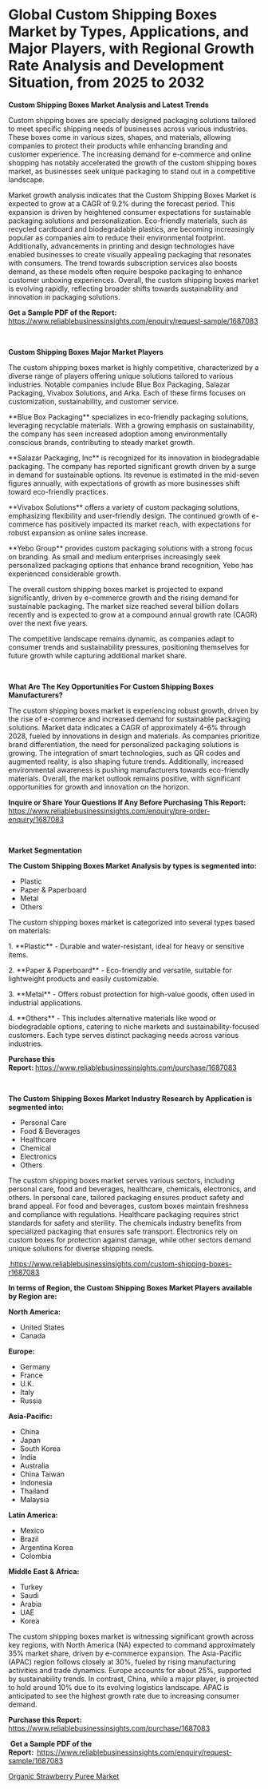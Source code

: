 <p><h1>Global Custom Shipping Boxes Market by Types, Applications, and Major Players, with Regional Growth Rate Analysis and Development Situation, from 2025 to 2032</h1></p><p><strong>Custom Shipping Boxes Market Analysis and Latest Trends</strong></p>
<p><p>Custom shipping boxes are specially designed packaging solutions tailored to meet specific shipping needs of businesses across various industries. These boxes come in various sizes, shapes, and materials, allowing companies to protect their products while enhancing branding and customer experience. The increasing demand for e-commerce and online shopping has notably accelerated the growth of the custom shipping boxes market, as businesses seek unique packaging to stand out in a competitive landscape.</p><p>Market growth analysis indicates that the Custom Shipping Boxes Market is expected to grow at a CAGR of 9.2% during the forecast period. This expansion is driven by heightened consumer expectations for sustainable packaging solutions and personalization. Eco-friendly materials, such as recycled cardboard and biodegradable plastics, are becoming increasingly popular as companies aim to reduce their environmental footprint. Additionally, advancements in printing and design technologies have enabled businesses to create visually appealing packaging that resonates with consumers. The trend towards subscription services also boosts demand, as these models often require bespoke packaging to enhance customer unboxing experiences. Overall, the custom shipping boxes market is evolving rapidly, reflecting broader shifts towards sustainability and innovation in packaging solutions.</p></p>
<p><strong>Get a Sample PDF of the Report:&nbsp;</strong> <a href="https://www.reliablebusinessinsights.com/enquiry/request-sample/1687083?utm_campaign=3043&utm_medium=2&utm_source=Github&utm_content=ia&utm_term=06032025&utm_id=custom-shipping-boxes">https://www.reliablebusinessinsights.com/enquiry/request-sample/1687083</a></p>
<p>&nbsp;</p>
<p><strong>Custom Shipping Boxes Major Market Players</strong></p>
<p><p>The custom shipping boxes market is highly competitive, characterized by a diverse range of players offering unique solutions tailored to various industries. Notable companies include Blue Box Packaging, Salazar Packaging, Vivabox Solutions, and Arka. Each of these firms focuses on customization, sustainability, and customer service.</p><p>**Blue Box Packaging** specializes in eco-friendly packaging solutions, leveraging recyclable materials. With a growing emphasis on sustainability, the company has seen increased adoption among environmentally conscious brands, contributing to steady market growth.</p><p>**Salazar Packaging, Inc** is recognized for its innovation in biodegradable packaging. The company has reported significant growth driven by a surge in demand for sustainable options. Its revenue is estimated in the mid-seven figures annually, with expectations of growth as more businesses shift toward eco-friendly practices.</p><p>**Vivabox Solutions** offers a variety of custom packaging solutions, emphasizing flexibility and user-friendly design. The continued growth of e-commerce has positively impacted its market reach, with expectations for robust expansion as online sales increase.</p><p>**Yebo Group** provides custom packaging solutions with a strong focus on branding. As small and medium enterprises increasingly seek personalized packaging options that enhance brand recognition, Yebo has experienced considerable growth.</p><p>The overall custom shipping boxes market is projected to expand significantly, driven by e-commerce growth and the rising demand for sustainable packaging. The market size reached several billion dollars recently and is expected to grow at a compound annual growth rate (CAGR) over the next five years.</p><p>The competitive landscape remains dynamic, as companies adapt to consumer trends and sustainability pressures, positioning themselves for future growth while capturing additional market share.</p></p>
<p>&nbsp;</p>
<p><strong>What Are The Key Opportunities For Custom Shipping Boxes Manufacturers?</strong></p>
<p><p>The custom shipping boxes market is experiencing robust growth, driven by the rise of e-commerce and increased demand for sustainable packaging solutions. Market data indicates a CAGR of approximately 4-6% through 2028, fueled by innovations in design and materials. As companies prioritize brand differentiation, the need for personalized packaging solutions is growing. The integration of smart technologies, such as QR codes and augmented reality, is also shaping future trends. Additionally, increased environmental awareness is pushing manufacturers towards eco-friendly materials. Overall, the market outlook remains positive, with significant opportunities for growth and innovation on the horizon.</p></p>
<p><strong>Inquire or Share Your Questions If Any Before Purchasing This Report:</strong> <a href="https://www.reliablebusinessinsights.com/enquiry/pre-order-enquiry/1687083?utm_campaign=3043&utm_medium=2&utm_source=Github&utm_content=ia&utm_term=06032025&utm_id=custom-shipping-boxes">https://www.reliablebusinessinsights.com/enquiry/pre-order-enquiry/1687083</a></p>
<p>&nbsp;</p>
<p><strong>Market Segmentation</strong></p>
<p><strong>The Custom Shipping Boxes Market Analysis by types is segmented into:</strong></p>
<p><ul><li>Plastic</li><li>Paper & Paperboard</li><li>Metal</li><li>Others</li></ul></p>
<p><p>The custom shipping boxes market is categorized into several types based on materials: </p><p>1. **Plastic** - Durable and water-resistant, ideal for heavy or sensitive items. </p><p>2. **Paper & Paperboard** - Eco-friendly and versatile, suitable for lightweight products and easily customizable. </p><p>3. **Metal** - Offers robust protection for high-value goods, often used in industrial applications. </p><p>4. **Others** - This includes alternative materials like wood or biodegradable options, catering to niche markets and sustainability-focused customers. Each type serves distinct packaging needs across various industries.</p></p>
<p><strong>Purchase this Report:&nbsp;</strong><a href="https://www.reliablebusinessinsights.com/purchase/1687083?utm_campaign=3043&utm_medium=2&utm_source=Github&utm_content=ia&utm_term=06032025&utm_id=custom-shipping-boxes">https://www.reliablebusinessinsights.com/purchase/1687083</a></p>
<p>&nbsp;</p>
<p><strong>The Custom Shipping Boxes Market Industry Research by Application is segmented into:</strong></p>
<p><ul><li>Personal Care</li><li>Food & Beverages</li><li>Healthcare</li><li>Chemical</li><li>Electronics</li><li>Others</li></ul></p>
<p><p>The custom shipping boxes market serves various sectors, including personal care, food and beverages, healthcare, chemicals, electronics, and others. In personal care, tailored packaging ensures product safety and brand appeal. For food and beverages, custom boxes maintain freshness and compliance with regulations. Healthcare packaging requires strict standards for safety and sterility. The chemicals industry benefits from specialized packaging that ensures safe transport. Electronics rely on custom boxes for protection against damage, while other sectors demand unique solutions for diverse shipping needs.</p></p>
<p><a href="https://www.reliablebusinessinsights.com/custom-shipping-boxes-r1687083?utm_campaign=3043&utm_medium=2&utm_source=Github&utm_content=ia&utm_term=06032025&utm_id=custom-shipping-boxes">&nbsp;https://www.reliablebusinessinsights.com/custom-shipping-boxes-r1687083</a></p>
<p><strong>In terms of Region, the Custom Shipping Boxes Market Players available by Region are:</strong></p>
<p>
    <p> <strong> North America: </strong>
        <ul>
            <li>United States</li>
            <li>Canada</li>
        </ul>
        </p> 
    <p> <strong> Europe: </strong>
        <ul>
            <li>Germany</li>
            <li>France</li>
            <li>U.K.</li>
            <li>Italy</li>
            <li>Russia</li>
        </ul>
        </p> 
    <p> <strong> Asia-Pacific: </strong>
        <ul>
            <li>China</li>
            <li>Japan</li>
            <li>South Korea</li>
            <li>India</li>
            <li>Australia</li>
            <li>China Taiwan</li>
            <li>Indonesia</li>
            <li>Thailand</li>
            <li>Malaysia</li>
        </ul>
        </p> 
    <p> <strong> Latin America: </strong>
        <ul>
            <li>Mexico</li>
            <li>Brazil</li>
            <li>Argentina Korea</li>
            <li>Colombia</li>
        </ul>
        </p> 
    <p> <strong> Middle East & Africa: </strong>
        <ul>
            <li>Turkey</li>
            <li>Saudi</li>
            <li>Arabia</li>
            <li>UAE</li>
            <li>Korea</li>
        </ul>
    </p>
    </p>
<p><p>The custom shipping boxes market is witnessing significant growth across key regions, with North America (NA) expected to command approximately 35% market share, driven by e-commerce expansion. The Asia-Pacific (APAC) region follows closely at 30%, fueled by rising manufacturing activities and trade dynamics. Europe accounts for about 25%, supported by sustainability trends. In contrast, China, while a major player, is projected to hold around 10% due to its evolving logistics landscape. APAC is anticipated to see the highest growth rate due to increasing consumer demand.</p></p>
<p><strong>Purchase this Report: </strong><a href="https://www.reliablebusinessinsights.com/purchase/1687083?utm_campaign=3043&utm_medium=2&utm_source=Github&utm_content=ia&utm_term=06032025&utm_id=custom-shipping-boxes">https://www.reliablebusinessinsights.com/purchase/1687083</a></p>
<p>&nbsp;<strong>Get a Sample PDF of the Report:&nbsp;&nbsp;</strong><a href="https://www.reliablebusinessinsights.com/enquiry/request-sample/1687083?utm_campaign=3043&utm_medium=2&utm_source=Github&utm_content=ia&utm_term=06032025&utm_id=custom-shipping-boxes">https://www.reliablebusinessinsights.com/enquiry/request-sample/1687083</a></p>
<p><strong></strong></p>
<p><p><a href="https://github.com/zitanebeibit9/Market-Research-Report-List-1/blob/main/organic-strawberry-puree-market.md?utm_campaign=3043&utm_medium=2&utm_source=Github&utm_content=ia&utm_term=06032025&utm_id=custom-shipping-boxes">Organic Strawberry Puree Market</a></p></p>